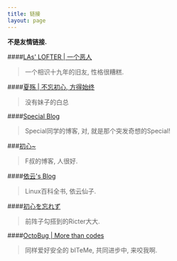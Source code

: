 ```yaml
---
title: 链接
layout: page
---
```

**不是友情链接.**

####[LAs' LOFTER | 一个恶人](http://lastavengers.lofter.com/)

> 一个相识十九年的旧友, 性格很糟糕.

####[夏殇 | 不忘初心, 方得始终](http://xiashang.sinaapp.com/) 

> 没有妹子的白总

####[Special Blog](http://www.specyci.com/) 

> Special同学的博客, 对, 就是那个突发奇想的Special!

###[初心~](http://fleurer-lee.com/) 

> F叔的博客, 人很好.

####[依云's Blog](http://lilydjwg.is-programmer.com/) 

> Linux百科全书, 依云仙子.

####[初心を忘れず](https://www.ricter.me/) 

> 前阵子勾搭到的Ricter大大.


####[OctoBug | More than codes](http://octobug.github.io/)

> 同样爱好安全的 bITeMe, 共同进步中, 来咬我啊.

